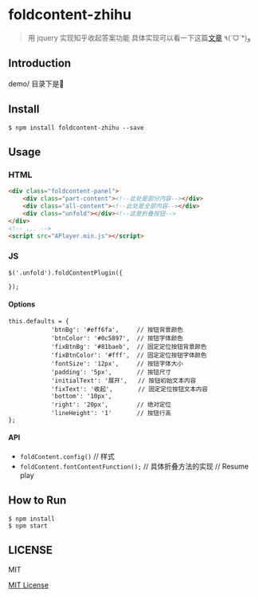 # foldcontent-zhihu

> 用 jquery 实现知乎收起答案功能
> 具体实现可以看一下这篇[文章](https://segmentfault.com/a/1190000007503399) ٩(ˊᗜˋ*)و

## Introduction

demo/ 目录下是🌰

## Install

```
$ npm install foldcontent-zhihu --save
```


## Usage

### HTML

```HTML
<div class="foldcontent-panel">
    <div class="part-content"><!--此处是部分内容--></div>
    <div class="all-content"><!--此处是全部内容--></div>
    <div class="unfold"></div><!--这是折叠按钮-->
</div>
<!-- ... -->
<script src="APlayer.min.js"></script>
```

### JS

```JS
$('.unfold').foldContentPlugin({ 
   
});
```

#### Options

```JS
this.defaults = {
            'btnBg': '#eff6fa',     // 按钮背景颜色
            'btnColor': '#0c5897',  // 按钮字体颜色
            'fixBtnBg': '#81baeb',  // 固定定位按钮背景颜色
            'fixBtnColor': '#fff',  // 固定定位按钮字体颜色
            'fontSize': '12px',     // 按钮字体大小
            'padding': '5px',       // 按钮尺寸
            'initialText': '展开',   // 按钮初始文本内容
            'fixText': '收起',       // 固定定位按钮文本内容
            'bottom': '10px',       
            'right': '20px',        // 绝对定位
            'lineHeight': '1'       // 按钮行高
};
```

#### API

+ `foldContent.config()`                // 样式
+ `foldContent.fontContentFunction();`  // 具体折叠方法的实现                    // Resume play


## How to Run 

```
$ npm install
$ npm start
```


## LICENSE

MIT

[MIT License](https://github.com/luyilin/foldcontent-zhihu/blob/master/LICENSE)
